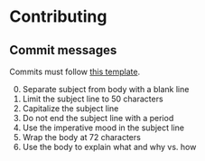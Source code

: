 # Contributing


## Commit messages

Commits must follow [this template](PULL_REQUEST_TEMPLATE.md).

0. Separate subject from body with a blank line
0. Limit the subject line to 50 characters
0. Capitalize the subject line
0. Do not end the subject line with a period
0. Use the imperative mood in the subject line
0. Wrap the body at 72 characters
0. Use the body to explain what and why vs. how
